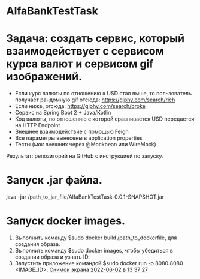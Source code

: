 # AlfaBankTestTask

# Задача: создать сервис, который взаимодействует с сервисом курса валют и сервисом gif изображений.

- Если курс валюты по отношению к USD стал выше, то пользователь получает рандомную gif отсюда: https://giphy.com/search/rich
- Если ниже, отсюда: https://giphy.com/search/broke
- Сервис на Spring Boot 2 + Java/Kotlin
- Код валюты, по отношению с которой сравнивается USD передается на HTTP Endpoint
- Внешнее взаимодействие с помощью Feign
- Все параметры вынесены в application properties
- Тесты (мок внешних через @Mockbean или WireMock)

Результат: репозиторий на GitHub с инструкцией по запуску.


# Запуск .jar файла.
java -jar /path_to_jar_file/AlfaBankTestTask-0.0.1-SNAPSHOT.jar

# Запуск docker images.

1. Выполнить команду $sudo docker build /path_to_dockerfile, для создания образа.
2. Выполнить команду $sudo docker images, чтобы убедиться в создании образа и узнать ID.
3. Запустить приложение командой $sudo docker run -p 8080:8080 <IMAGE_ID>.
[Снимок экрана 2022-06-02 в 13 37 27](https://user-images.githubusercontent.com/95632773/171578641-c6c786fb-5b4b-437e-bee4-73dea3af19cc.png)


